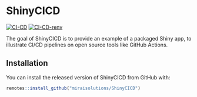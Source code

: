 
# ShinyCICD

<!-- badges: start -->
[![CI-CD](https://github.com/miraisolutions/ShinyCICD/workflows/CI-CD/badge.svg)](https://github.com/miraisolutions/ShinyCICD/actions)
[![CI-CD-renv](https://github.com/miraisolutions/ShinyCICD/workflows/CI-CD-renv/badge.svg)](https://github.com/miraisolutions/ShinyCICD/actions)
<!-- badges: end -->

The goal of ShinyCICD is to provide an example of a packaged Shiny app,
to illustrate CI/CD pipelines on open source tools like GitHub Actions.

## Installation

You can install the released version of ShinyCICD from GitHub with:

``` r
remotes::install_github("miraisolutions/ShinyCICD")
```

